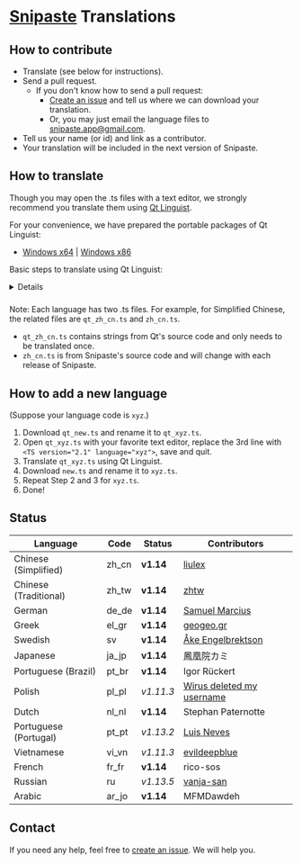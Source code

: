 # [Snipaste](https://snipaste.com) Translations

## How to contribute
* Translate (see below for instructions).
* Send a pull request.
   * If you don't know how to send a pull request:
     * [Create an issue](https://github.com/Snipaste/translations/issues) and tell us where we can download your translation.
     * Or, you may just email the language files to snipaste.app@gmail.com.
* Tell us your name (or id) and link as a contributor.
* Your translation will be included in the next version of Snipaste.

## How to translate

Though you may open the .ts files with a text editor,
we strongly recommend you translate them using [Qt Linguist](http://doc.qt.io/qt-5/qtlinguist-index.html).

For your convenience, we have prepared the portable packages of Qt Linguist:
* [Windows x64](https://bitbucket.org/liule/snipaste/downloads/VC2015_dll_x64.zip) | [Windows x86](https://bitbucket.org/liule/snipaste/downloads/VC2015_dll_x86.zip)

Basic steps to translate using Qt Linguist:

<details>
<img src="https://cloud.githubusercontent.com/assets/2010459/25688906/911ad78a-30b5-11e7-8dc2-c8bcd2955615.png" alt="linguist_basic"/>

Tip: You may open multiple .ts files of different languages (such as `zh_cn.ts` and `zh_tw.ts`) in the same window, used for reference.

</details>

#####
Note: Each language has two .ts files.
For example, for Simplified Chinese, the related files are `qt_zh_cn.ts` and `zh_cn.ts`.
* `qt_zh_cn.ts` contains strings from Qt's source code and only needs to be translated once.
* `zh_cn.ts` is from Snipaste's source code and will change with each release of Snipaste.

## How to add a new language

(Suppose your language code is `xyz`.)
1. Download `qt_new.ts` and rename it to `qt_xyz.ts`.
1. Open `qt_xyz.ts` with your favorite text editor, replace the 3rd line with `<TS version="2.1" language="xyz">`, save and quit.
1. Translate `qt_xyz.ts` using Qt Linguist.
1. Download `new.ts` and rename it to `xyz.ts`.
1. Repeat Step 2 and 3 for `xyz.ts`.
1. Done!

## Status

| Language              | Code  | Status      | Contributors |
| --------------------- | ----- | ----------- | ------------ |
| Chinese (Simplified)  | zh_cn | **v1.14**   | [liulex](https://github.com/liulex) |
| Chinese (Traditional) | zh_tw | **v1.14**   | [zhtw](http://greedphantom.blogspot.tw) |
| German                | de_de | **v1.14**   | [Samuel Marcius](http://www.fontenvironment.com) |
| Greek                 | el_gr | **v1.14**   | [geogeo.gr](http://www.geogeo.gr) |
| Swedish               | sv    | **v1.14**   | [Åke Engelbrektson](https://svenskasprakfiler.se) |
| Japanese              | ja_jp | **v1.14**   | 鳳凰院カミ |
| Portuguese (Brazil)   | pt_br | **v1.14**   | Igor Rückert |
| Polish                | pl_pl | _v1.11.3_   | [Wirus deleted my username](https://github.com/Wirus-deleted-my-username) |
| Dutch                 | nl_nl | **v1.14**   | Stephan Paternotte |
| Portuguese (Portugal) | pt_pt | _v1.13.2_   | [Luis Neves](mailto:luis.a.neves@sapo.pt) |
| Vietnamese            | vi_vn | _v1.11.3_   | [evildeepblue](mailto:it4u.mm@gmail.com) |
| French                | fr_fr | **v1.14**   | rico-sos |
| Russian               | ru    | _v1.13.5_   | [vanja-san](https://github.com/vanja-san) |
| Arabic                | ar_jo | **v1.14**   | MFMDawdeh |

## Contact

If you need any help, feel free to [create an issue](https://github.com/Snipaste/translations/issues). We will help you.
